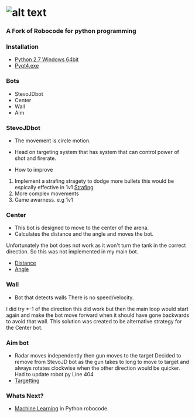 ![alt text](https://github.com/turkishviking/Python-Robocode/blob/master/Python-Robocode/robotImages/robotTitre.png?raw=true "Python-Robocode")
===============
 


### A Fork of Robocode for python programming


### Installation
* [Python 2.7 Windows 64bit](https://www.python.org/ftp/python/2.7.16/python2716.chm)
* [Pyqt4.exe](https://netcologne.dl.sourceforge.net/project/pyqt/PyQt4/PyQt-4.11.4/PyQt4-4.11.4-gpl-Py2.7-Qt4.8.7-x64.exe)
 

### Bots
 - StevoJDbot
 - Center
 - Wall
 - Aim


### StevoJDbot
 - The movement is circle motion.
 - Head on targeting system that has system that can control power of shot and firerate.
 
 - How to improve
 1. Implement a strafing stragety to dodge more bullets this would be espically effective in 1v1 [Strafing](http://mark.random-article.com/weber/java/robocode/lesson5.html)
 2. More complex movements 
 3. Game awarness. e.g 1v1 
 
 
 
 
### Center
 - This bot is designed to move to the center of the arena.
 - Calculates the distance and the angle and moves the bot.
 
Unfortunately the bot does not work as it won't turn the tank in the correct direction. So this was not implemented in my main bot.

- [Distance](https://stackoverflow.com/questions/5228383/how-do-i-find-the-distance-between-two-points)
- [Angle](https://stackoverflow.com/questions/21483999/using-atan2-to-find-angle-between-two-vectors#21484228)

 

### Wall
 - Bot that detects walls 
 There is no speed/velocity. 
 
 I did try *-1 of the direction this did work but then the main loop would start again and make the bot move forward when it should have gone backwards to avoid that wall.
 This solution was created to be alternative strategy for the Center bot.  
 
### Aim bot
 - Radar moves independently then gun moves to the target
 Decided to remove from StevoJD bot as the gun takes to long to move to target and always rotates clockwise when the other direction would be quicker. Had to update robot.py Line 404
- [Targetting](http://robowiki.net/wiki/Head-On_Targeting)

### Whats Next?

- [Machine Learning](http://www.dinbedstemedarbejder.dk/Dat3.pdf) in Python robocode.
